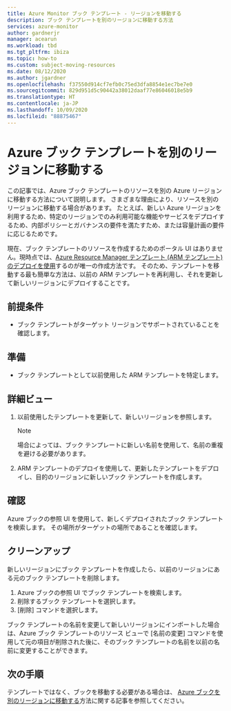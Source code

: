 ```yaml
---
title: Azure Monitor ブック テンプレート - リージョンを移動する
description: ブック テンプレートを別のリージョンに移動する方法
services: azure-monitor
author: gardnerjr
manager: acearun
ms.workload: tbd
ms.tgt_pltfrm: ibiza
ms.topic: how-to
ms.custom: subject-moving-resources
ms.date: 08/12/2020
ms.author: jgardner
ms.openlocfilehash: f37550d914cf7efb0c75ed3dfa8854e1ec7be7e0
ms.sourcegitcommit: 829d951d5c90442a38012daaf77e86046018e5b9
ms.translationtype: HT
ms.contentlocale: ja-JP
ms.lasthandoff: 10/09/2020
ms.locfileid: "88875467"
---
```

# <a name="move-an-azure-workbook-template-to-another-region"></a>Azure ブック テンプレートを別のリージョンに移動する

この記事では、Azure ブック テンプレートのリソースを別の Azure リージョンに移動する方法について説明します。 さまざまな理由により、リソースを別のリージョンに移動する場合があります。 たとえば、新しい Azure リージョンを利用するため、特定のリージョンでのみ利用可能な機能やサービスをデプロイするため、内部ポリシーとガバナンスの要件を満たすため、または容量計画の要件に応じるためです。

現在、ブック テンプレートのリソースを作成するためのポータル UI はありません。現時点では、[Azure Resource Manager テンプレート (ARM テンプレート) のデプロイを使用](./workbooks-automate.md)するのが唯一の作成方法です。 そのため、テンプレートを移動する最も簡単な方法は、以前の ARM テンプレートを再利用し、それを更新して新しいリージョンにデプロイすることです。

## <a name="prerequisites"></a>前提条件

* ブック テンプレートがターゲット リージョンでサポートされていることを確認します。

## <a name="prepare"></a>準備

* ブック テンプレートとして以前使用した ARM テンプレートを特定します。

## <a name="move"></a>詳細ビュー

1. 以前使用したテンプレートを更新して、新しいリージョンを参照します。

   > [!NOTE]
   > 場合によっては、ブック テンプレートに新しい名前を使用して、名前の重複を避ける必要があります。

2. ARM テンプレートのデプロイを使用して、更新したテンプレートをデプロイし、目的のリージョンに新しいブック テンプレートを作成します。

## <a name="verify"></a>確認

Azure ブックの参照 UI を使用して、新しくデプロイされたブック テンプレートを検索します。 その場所がターゲットの場所であることを確認します。

## <a name="clean-up"></a>クリーンアップ

新しいリージョンにブック テンプレートを作成したら、以前のリージョンにある元のブック テンプレートを削除します。
1. Azure ブックの参照 UI でブック テンプレートを検索します。
2. 削除するブック テンプレートを選択します。
3. [削除] コマンドを選択します。

ブック テンプレートの名前を変更して新しいリージョンにインポートした場合は、Azure ブック テンプレートのリソース ビューで [名前の変更] コマンドを使用して元の項目が削除された後に、そのブック テンプレートの名前を以前の名前に変更することができます。

## <a name="next-steps"></a>次の手順

テンプレートではなく、ブックを移動する必要がある場合は、 [Azure ブックを別のリージョンに移動する](./workbooks-move-region.md)方法に関する記事を参照してください。


